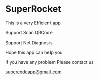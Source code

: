 
# SuperRocket

This is a very Efficient app

Support Scan QRCode

Support Net Diagnosis

Hope this app can help you


If you have any problem
Please contact us 

supercodeapp@gmail.com

